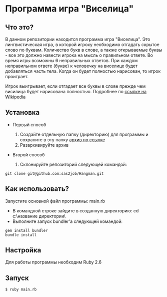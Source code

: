 # Программа игра "Виселица"

## Что это?

В данном репозитории находится программа игра "Виселица". Это лингвистическая игра, в которой игроку необходимо отгадать скрытое слово по буквам.
Количество букв в слове, а также открываемые буквы - все это должно навести игрока на мысль о правильном ответе. Во время игры возможны 6 неправильных ответов. При каждом неправильном ответе (букве) к человечку на виселице будет добавляться часть тела. Когда он будет полностью нарисован, то игрок проиграет.

Игрок выигрывает, если отгадает все буквы в слове прежде чем висилица будет нарисована полностью.
Подробнее по [ссылке на Wikipedia](https://ru.wikipedia.org/wiki/%D0%92%D0%B8%D1%81%D0%B5%D0%BB%D0%B8%D1%86%D0%B0_(%D0%B8%D0%B3%D1%80%D0%B0))

## Установка

* Первый способ

    1. Создайте отдельную папку (директорию) для программы и сохраните в эту папку [архив по ссылке](https://github.com/sas2job/Hangman/archive/master.zip)
    2. Разархивируйте архив
    
* Второй способ

    1. Склонируйте репозиторий следующей командой:
```
git clone git@github.com:sas2job/Hangman.git
```


## Как использовать?

Запустите основной файл программы: main.rb
* В командной строке зайдите в созданную директорию: cd c:\название директории\
* Выполните запуск bundler'a следующей командой:
```
gem install bundler
bundle install
```

## Настройка

Для работы программы необходим Ruby 2.6

## Запуск

```
$ ruby main.rb
```
